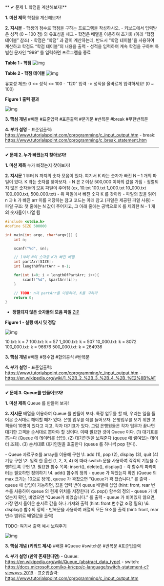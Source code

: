 **
✔︎ 문제 1. 학점을 계산해보자!**



**1. 미션 제목**
  학점을 계산해보자!

 

**2. 지시문**
  \- 학생의 점수로 학점을 구하는 프로그램을 작성하시오.
  \- 키보드에서 입력받은 성적 (0 ~ 100 점) 의 유효성을 체크
  \- 학점은 배열을 이용하여 초기화 (아래 “학점 테이블” 참조)
  \- 학점은 “학점” 과 같이 계산하는데, 반드시 “학점 테이블”을 사용하여 계산하고 학점도 “학점 테이블”의 내용을 출력
  \- 성적을 입력하여 계속 학점을 구하며 특별한 문자인 “999” 를 입력하면 프로그램을 종료

 

**Table 1 - 학점**
![img](https://cphinf.pstatic.net/mooc/20200724_16/1595567085050XPu8n_PNG/mceclip0.png)

 

**Table 2 - 학점 테이블**
![img](https://cphinf.pstatic.net/mooc/20200724_14/1595567195243bMUTK_PNG/mceclip1.png)

 

유효성 체크: 0 <= 성적 <= 100
  \- “120” 입력 -> 성적을 올바르게 입력하세요! (0 ~ 100)

 

**Figure 1 출력 결과**

![img](https://cphinf.pstatic.net/mooc/20200724_68/1595567313265FDFs9_PNG/mceclip2.png)


**3. 핵심 개념**
\#배열 #표준입력 #표준출력 #분기문 #반복문 #break #무한반복문

 

**4. 부가 설명**
\- 표준입출력: https://www.tutorialspoint.com/cprogramming/c_input_output.htm
\- break: https://www.tutorialspoint.com/cprogramming/c_break_statement.htm

 

 

------

 

 

**✔︎ 문제 2. 누가 빠졌는지 찾아보자!**

 

**1. 미션 제목**
누가 빠졌는지 찾아보자!

 

**2. 지시문**
1 부터 N 까지의 숫자 모음이 있다. 여기서 K 라는 숫자가 빠진 N – 1 개의 파일이 있다. K 라는 숫자를 찾아보자.
  \- N 은 2 이상 500,000 이하의 값을 가짐
  \- 정렬되지 않은 숫자들의 모음 파일이 주어짐 (ex, 10.txt 100.txt 1_000.txt 10_000.txt 100_000.txt, 500_000.txt)
  \- 위 파일에서 빠진 숫자 K 를 찾아라
  \- 파일의 값을 읽어 n 과 k 가 빠진 arr 이를 저장하는 참고 코드는 아래 참고 (파일은 제공된 파일 사용)
  \- 파일 구조: 첫 줄에는 N 값이 주어지고, 그 아래 줄에는 공백으로 K 를 제외한 N – 1 개의 숫자들이 나열 됨

 

```c
#include <stdio.h>
#define SIZE 500000

int main(int arge, char*argv[]) {
    int n;

    scanf("%d", &n);

    // 1부터 N의 숫자중 K가 빠진 배열
    int partArr[SIZE];
    int lengthOfPartArr = n-1;

    for(int i=0; i < lengthOfPartArr; i++){
        scanf("%d", &partArr[i]);
    }

    // TODO: n과 partArr를 이용하여, K를 구하라
    return 0;
}
```

 

- **정렬되지 않은 숫자들의 모음 파일** [ZIP](https://www.boostcourse.org/downloadFile/fileDownload?attachmentId=1228913&autoClose=true)

 

**Figure 1 - 실행 예시 및 정답**

![img](https://cphinf.pstatic.net/mooc/20200724_162/1595569303774wktme_PNG/mceclip0.png)

10.txt: k = 7
100.txt: k = 57
1_000.txt: k = 507
10_000.txt: k = 8072
100_000.txt: k = 96676
500_000.txt: k = 264936

 

**3. 핵심 개념**
\#배열 #정수합 #합의공식 #반복문

 

**4. 부가 설명**
\- 표준입출력: https://www.tutorialspoint.com/cprogramming/c_input_output.htm
\- https://en.wikipedia.org/wiki/1_%2B_2_%2B_3_%2B_4_%2B_%E2%8B%AF

 

 

------

 



**✔︎ 문제 3. Queue를 만들어보자!**

 

**1. 미션 제목**
Queue 를 만들어 보자!

 

**2. 지시문**
배열을 이용하여 Queue 를 만들어 보자.
특정 업무를 할 때, 우리는 일을 들어온 순서대로 해야할 때가 있다. 은행 업무를 예를 들어보자. 은행업무를 보기 위한 고객들이 10명이 있다고 치고, 각자 대기표가 있다. 그럼 은행원들은 각자 업무가 끝나면 대기한 고객을 순서대로 뽑아야 할 것이다. 이때 필요한 것이 Queue 이다. (1) 대기표를 뽑는다 (Queue 에 데이터를 삽입). (2) 대기인원을 보여준다 (queue 에 쌓여있는 데이터 조회). (3) 순서대로 대기인원을 호출한다 (queue 를 하나씩 pop 한다).


\- Queue 자료구조를 array를 이용해 구현
\1. add (1), pop (2), display (3), quit (4) 기능 구현
\2. 입력 한 옵션 (1, 2, 3, 4) 에 따라 switch 문을 사용하여 각각의 기능을 수행하도록 구현
\3. 필요한 함수 목록: insert(), delete(), display()
  \- 각 함수의 파라미터는 필요하면 정의하기
\4. add() 함수의 정의
  \- queue 가 꽉찼는지 확인 (Queue 의 max 크기는 10으로 정의), queue 가 꽉찼으면 “Queue가 꽉 찼습니다.” 를 출력
  \- queue 에 삽입이 가능하면, 값을 입력 받아 queue 배열에 삽입 (hint: front, rear 변수를 사용하여 queue 의 현재 위치를 저장한다)
\5. pop() 함수의 정의
  \- queue 가 비었는지 확인, 비었으면 “Queue가 비었습니다.” 를 출력
  \- queue 가 비어있지 않으면, 가장 먼저 들어온 순서로 값을 하나 가져와 출력 (hint: front 변수값 조정 필요)
\6. display() 함수의 정의
  \- 반복문을 사용하여 배열의 모든 요소를 출력 (hint: front, rear 변수 범위로 배열값을 출력)



TODO: 여기서 출력 예시 보여주기

![img](https://cphinf.pstatic.net/mooc/20210125_53/1611586359898RpnUc_PNG/mceclip0.png) 



**3. 핵심 개념 (키워드 제시)**
\#배열 #Queue #switch문 #반복문 #표준입출력

 

**4. 부가 설명 (만약 존재한다면)**
\- Queue: https://en.wikipedia.org/wiki/Queue_(abstract_data_type)
\- switch: https://docs.microsoft.com/ko-kr/cpp/c-language/switch-statement-c?view=vs-2019
\- 표준입출력: https://www.tutorialspoint.com/cprogramming/c_input_output.htm

 